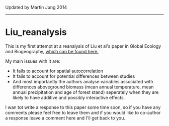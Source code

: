 Updated by Martin Jung 2014
_______

Liu_reanalysis
==============

This is my first attempt at a reanalysis of Liu et al's paper in Global Ecology and Biogeography, [which can be found here.](http://onlinelibrary.wiley.com/doi/10.1111/geb.12113/abstract)

My main issues with it are:

* It fails to account for spatial autocorrelation
* It fails to account for potential differences between studies
* And most importantly the authors analyse variables associated with differences aboveground biomass (mean annual temperature, mean annual precipitation and age of forest stand) seperately when they are likely to have additive and possibly interactive effects.

I wan tot write a response to this paper some time soon, so if you have any comments please feel free to leave them and if you would like to co-author a response leave a comment here and I'll get back to you.

